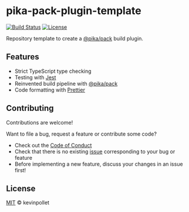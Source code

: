 # pika-pack-plugin-template

[![Build Status](https://github.com/kevinpollet/pika-pack-plugin-template/workflows/build/badge.svg)](https://github.com/kevinpollet/pika-pack-plugin-template/actions)
[![License](https://img.shields.io/github/license/kevinpollet/pika-pack-plugin-template.svg?color=blue)](./LICENSE.md)

Repository template to create a [@pika/pack](https://github.com/pikapkg/pack) build plugin.

## Features

- Strict TypeScript type checking
- Testing with [Jest](https://jestjs.io/)
- Reinvented build pipeline with [@pika/pack](https://github.com/pikapkg/pack)
- Code formatting with [Prettier](https://prettier.io/)

## Contributing

Contributions are welcome!

Want to file a bug, request a feature or contribute some code?

- Check out the [Code of Conduct](./CODE_OF_CONDUCT.md)
- Check that there is no existing [issue](https://github.com/kevinpollet/pika-pack-plugin-template) corresponding to your bug or feature
- Before implementing a new feature, discuss your changes in an issue first!

## License

[MIT](./LICENSE.md) © kevinpollet
